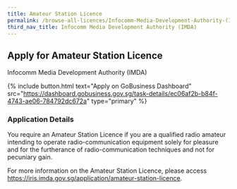 ```yaml
---
title: Amateur Station Licence
permalink: /browse-all-licences/Infocomm-Media-Development-Authority-(IMDA)/Amateur-Station-Licence
third_nav_title: Infocomm Media Development Authority (IMDA)
---
```


## Apply for Amateur Station Licence

Infocomm Media Development Authority (IMDA)

{% include button.html text="Apply on GoBusiness Dashboard" src="https://dashboard.gobusiness.gov.sg/task-details/ec06af2b-b84f-4743-ae06-784792dc672a" type="primary" %}

<H3>Application Details</H3>

<p>You require an Amateur Station Licence if you are a qualified radio amateur intending to operate radio-communication equipment solely for pleasure and for the furtherance of radio-communication techniques and not for pecuniary gain.
</p><p>
For more information on the Amateur Station Licence, please access <a href="https://iris.imda.gov.sg/application/amateur-station-licence">https://iris.imda.gov.sg/application/amateur-station-licence</a>.
</p>

